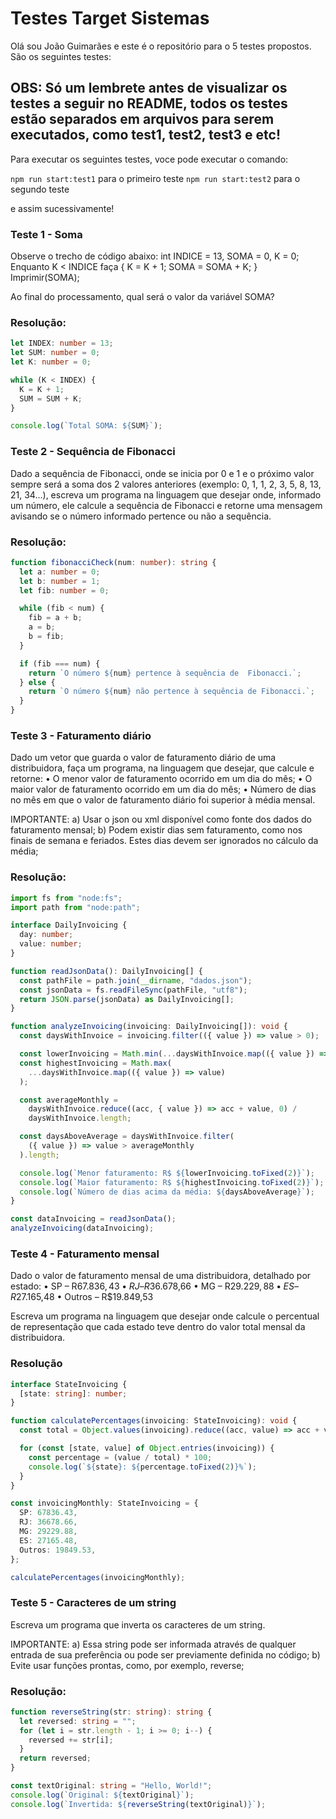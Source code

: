 # Testes Target Sistemas

Olá sou João Guimarães e este é o repositório para o 5 testes propostos. São os seguintes testes:

## OBS: Só um lembrete antes de visualizar os testes a seguir no README, todos os testes estão separados em arquivos para serem executados, como test1, test2, test3 e etc!

Para executar os seguintes testes, voce pode executar o comando:

`npm run start:test1` para o primeiro teste
`npm run start:test2` para o segundo teste

e assim sucessivamente!

### Teste 1 - Soma

Observe o trecho de código abaixo: int INDICE = 13, SOMA = 0, K = 0;
Enquanto K < INDICE faça { K = K + 1; SOMA = SOMA + K; }
Imprimir(SOMA);

Ao final do processamento, qual será o valor da variável SOMA?

### Resolução:

```ts
let INDEX: number = 13;
let SUM: number = 0;
let K: number = 0;

while (K < INDEX) {
  K = K + 1;
  SUM = SUM + K;
}

console.log(`Total SOMA: ${SUM}`);
```

### Teste 2 - Sequência de Fibonacci

Dado a sequência de Fibonacci, onde se inicia por 0 e 1 e o próximo valor sempre será a soma dos 2 valores
anteriores (exemplo: 0, 1, 1, 2, 3, 5, 8, 13, 21, 34...), escreva um programa na linguagem que desejar onde,
informado um número, ele calcule a sequência de Fibonacci e retorne uma mensagem avisando se o número informado pertence ou não a sequência.

### Resolução:

```ts
function fibonacciCheck(num: number): string {
  let a: number = 0;
  let b: number = 1;
  let fib: number = 0;

  while (fib < num) {
    fib = a + b;
    a = b;
    b = fib;
  }

  if (fib === num) {
    return `O número ${num} pertence à sequência de  Fibonacci.`;
  } else {
    return `O número ${num} não pertence à sequência de Fibonacci.`;
  }
}
```

### Teste 3 - Faturamento diário

Dado um vetor que guarda o valor de faturamento diário de uma distribuidora, faça um programa, na linguagem que desejar, que calcule e retorne:
• O menor valor de faturamento ocorrido em um dia do mês;
• O maior valor de faturamento ocorrido em um dia do mês;
• Número de dias no mês em que o valor de faturamento diário foi superior à média mensal.

IMPORTANTE:
a) Usar o json ou xml disponível como fonte dos dados do faturamento mensal;
b) Podem existir dias sem faturamento, como nos finais de semana e feriados. Estes dias devem ser ignorados no cálculo da média;

### Resolução:

```ts
import fs from "node:fs";
import path from "node:path";

interface DailyInvoicing {
  day: number;
  value: number;
}

function readJsonData(): DailyInvoicing[] {
  const pathFile = path.join(__dirname, "dados.json");
  const jsonData = fs.readFileSync(pathFile, "utf8");
  return JSON.parse(jsonData) as DailyInvoicing[];
}

function analyzeInvoicing(invoicing: DailyInvoicing[]): void {
  const daysWithInvoice = invoicing.filter(({ value }) => value > 0);

  const lowerInvoicing = Math.min(...daysWithInvoice.map(({ value }) => value));
  const highestInvoicing = Math.max(
    ...daysWithInvoice.map(({ value }) => value)
  );

  const averageMonthly =
    daysWithInvoice.reduce((acc, { value }) => acc + value, 0) /
    daysWithInvoice.length;

  const daysAboveAverage = daysWithInvoice.filter(
    ({ value }) => value > averageMonthly
  ).length;

  console.log(`Menor faturamento: R$ ${lowerInvoicing.toFixed(2)}`);
  console.log(`Maior faturamento: R$ ${highestInvoicing.toFixed(2)}`);
  console.log(`Número de dias acima da média: ${daysAboveAverage}`);
}

const dataInvoicing = readJsonData();
analyzeInvoicing(dataInvoicing);
```

### Teste 4 - Faturamento mensal

Dado o valor de faturamento mensal de uma distribuidora, detalhado por estado:
• SP – R$67.836,43
• RJ – R$36.678,66
• MG – R$29.229,88
• ES – R$27.165,48
• Outros – R$19.849,53

Escreva um programa na linguagem que desejar onde calcule o percentual de representação que cada estado teve dentro do valor total mensal da distribuidora.

### Resolução

```ts
interface StateInvoicing {
  [state: string]: number;
}

function calculatePercentages(invoicing: StateInvoicing): void {
  const total = Object.values(invoicing).reduce((acc, value) => acc + value, 0);

  for (const [state, value] of Object.entries(invoicing)) {
    const percentage = (value / total) * 100;
    console.log(`${state}: ${percentage.toFixed(2)}%`);
  }
}

const invoicingMonthly: StateInvoicing = {
  SP: 67836.43,
  RJ: 36678.66,
  MG: 29229.88,
  ES: 27165.48,
  Outros: 19849.53,
};

calculatePercentages(invoicingMonthly);
```

### Teste 5 - Caracteres de um string

Escreva um programa que inverta os caracteres de um string.

IMPORTANTE:
a) Essa string pode ser informada através de qualquer entrada de sua preferência ou pode ser previamente definida no código;
b) Evite usar funções prontas, como, por exemplo, reverse;

### Resolução:

```ts
function reverseString(str: string): string {
  let reversed: string = "";
  for (let i = str.length - 1; i >= 0; i--) {
    reversed += str[i];
  }
  return reversed;
}

const textOriginal: string = "Hello, World!";
console.log(`Original: ${textOriginal}`);
console.log(`Invertida: ${reverseString(textOriginal)}`);
```
